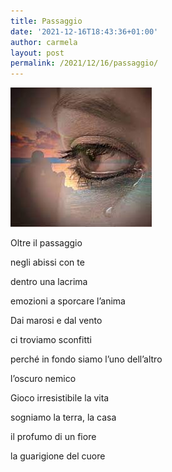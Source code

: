 ```yaml
---
title: Passaggio
date: '2021-12-16T18:43:36+01:00'
author: carmela
layout: post
permalink: /2021/12/16/passaggio/
---
```


![](/assets/img/2021/12/images.jpg)

 Oltre il passaggio

negli abissi con te

dentro una lacrima

emozioni a sporcare l’anima

Dai marosi e dal vento

 ci troviamo sconfitti

perché in fondo siamo l’uno dell’altro

l’oscuro nemico

Gioco irresistibile la vita

sogniamo la terra, la casa

il profumo di un fiore

la guarigione del cuore